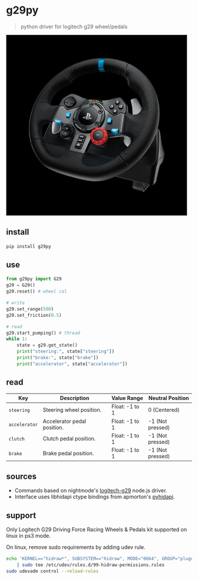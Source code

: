 # g29py
> python driver for logitech g29 wheel/pedals

![](etc/g29py.jpg)

## install
```bash
pip install g29py
```

## use

```python
from g29py import G29
g29 = G29()
g29.reset() # wheel cal
```

```python
# write 
g29.set_range(500)
g29.set_friction(0.5)
```

```python
# read
g29.start_pumping() # thread
while 1:
    state = g29.get_state()
    print("steering:", state["steering"])
    print("brake:", state["brake"])
    print("accelerator", state["accelerator"])
```

## read

| Key           | Description                         | Value Range      | Neutral Position |
|---------------|-------------------------------------|------------------|------------------|
| `steering`    | Steering wheel position.            | Float: -1 to 1   | 0 (Centered)     |
| `accelerator` | Accelerator pedal position.         | Float: -1 to 1   | -1 (Not pressed) |
| `clutch`      | Clutch pedal position.              | Float: -1 to 1   | -1 (Not pressed) |
| `brake`       | Brake pedal position.               | Float: -1 to 1   | -1 (Not pressed) |

## sources

- Commands based on nightmode's [logitech-g29](https://github.com/nightmode/logitech-g29) node.js driver.
- Interface uses libhidapi ctype bindings from apmorton's [pyhidapi](https://github.com/apmorton/pyhidapi).


## support

Only Logitech G29 Driving Force Racing Wheels & Pedals kit supported on linux in ps3 mode.

On linux, remove sudo requirements by adding udev rule.

```bash
echo 'KERNEL=="hidraw*", SUBSYSTEM=="hidraw", MODE="0664", GROUP="plugdev"' \
    | sudo tee /etc/udev/rules.d/99-hidraw-permissions.rules
sudo udevadm control --reload-rules
```
